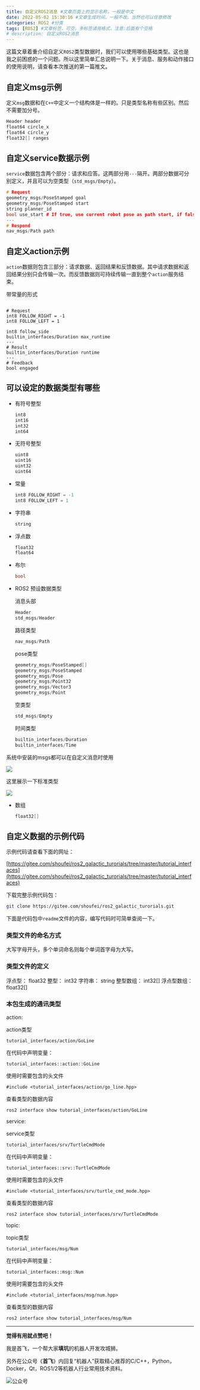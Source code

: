 ```yaml
---
title: 自定义ROS2消息 #文章页面上的显示名称，一般是中文
date: 2022-05-02 15:30:16 #文章生成时间，一般不改，当然也可以任意修改
categories: ROS2 #分类
tags: [ROS2] #文章标签，可空，多标签请用格式，注意:后面有个空格
# description: 自定义ROS2消息
---
```


这篇文章着重介绍自定义`ROS2`类型数据时，我们可以使用哪些基础类型。这也是我之前困惑的一个问题。所以这里简单汇总说明一下。关于消息、服务和动作接口的使用说明，请查看本次推送的第一篇推文。



## 自定义msg示例

定义`msg`数据和在`C++`中定义一个结构体是一样的。只是类型名称有些区别。然后不需要加分号。

```c++
Header header
float64 circle_x
float64 circle_y
float32[] ranges
```



## 自定义service数据示例

`service`数据包含两个部分：请求和应答。这两部分用`---`隔开。两部分数据可分别定义，并且可以为空类型（`std_msgs/Empty`）。

```c++
# Request 
geometry_msgs/PoseStamped goal
geometry_msgs/PoseStamped start
string planner_id
bool use_start # If true, use current robot pose as path start, if false, use start above instead
---
# Respond
nav_msgs/Path path
```
<!--more-->


## 自定义action示例

`action`数据则包含三部分：请求数据、返回结果和反馈数据。其中请求数据和返回结果分别只会传输一次。而反馈数据则可持续传输一直到整个`action`服务结束。

带常量的形式

```

# Request 
int8 FOLLOW_RIGHT = -1 
int8 FOLLOW_LEFT = 1 

int8 follow_side 
builtin_interfaces/Duration max_runtime 
--- 
# Result 
builtin_interfaces/Duration runtime 
--- 
# Feedback 
bool engaged
```



## 可以设定的数据类型有哪些

- 有符号整型

  ```c++
  int8
  int16
  int32
  int64  
  ```

- 无符号整型

  ```c++
  uint8
  uint16
  uint32
  uint64
  ```

- 常量

  ```c++
  int8 FOLLOW_RIGHT = -1 
  int8 FOLLOW_LEFT = 1 
  ```

  

- 字符串

  ```c++
  string
  ```

  

- 浮点数

  ```c++
  float32
  float64
  ```

- 布尔

  ```c++
  bool
  ```

- ROS2 预设数据类型

  消息头部

  ```c++
  Header 
  std_msgs/Header
  ```

  路径类型
  ```c++
  nav_msgs/Path
  ```

  pose类型

  ```c++
  geometry_msgs/PoseStamped[] 
  geometry_msgs/PoseStamped 
  geometry_msgs/Pose
  geometry_msgs/Point32
  geometry_msgs/Vector3
  geometry_msgs/Point
  ```

  空类型

  ```c++
  std_msgs/Empty
  ```

  时间类型

  ```c++
  builtin_interfaces/Duration
  builtin_interfaces/Time
  ```

系统中安装的msgs都可以在自定义消息时使用

![](/home/kevin/kevin_blogs/TMP_images/20220512130058.png)

这里展示一下标准类型

![](/home/kevin/kevin_blogs/TMP_images/20220512130409.png)

- 数组

  ```c++
  float32[]
  ```

  

## 自定义数据的示例代码

示例代码请查看下面的网址：

[https://gitee.com/shoufei/ros2_galactic_turorials/tree/master/tutorial_interfaces](https://gitee.com/shoufei/ros2_galactic_turorials/tree/master/tutorial_interfaces)

下载完整示例代码包：

```bash
git clone https://gitee.com/shoufei/ros2_galactic_turorials.git
```



下面是代码包中`readme`文件的内容，编写代码时可简单查阅一下。

### 类型文件的命名方式

大写字母开头，多个单词命名则每个单词首字母为大写。



### 类型文件的定义 

浮点型： float32
整型：   int32
字符串： string
整型数组： int32[]
浮点型数组： float32[]



### 本包生成的通讯类型
action:  

action类型

```
tutorial_interfaces/action/GoLine 
```


在代码中声明变量：  

```
tutorial_interfaces::action::GoLine
```
使用时需要包含的头文件  

```
#include <tutorial_interfaces/action/go_line.hpp>
```

查看类型的数据内容

```
ros2 interface show tutorial_interfaces/action/GoLine
```



service:

service类型

```
tutorial_interfaces/srv/TurtleCmdMode
```

在代码中声明变量：

```
tutorial_interfaces::srv::TurtleCmdMode
```

使用时需要包含的头文件 

```
#include <tutorial_interfaces/srv/turtle_cmd_mode.hpp>
```

查看类型的数据内容

```
ros2 interface show tutorial_interfaces/srv/TurtleCmdMode
```



topic:

topic类型

```
tutorial_interfaces/msg/Num
```

在代码中声明变量：

```
tutorial_interfaces::msg::Num
```

使用时需要包含的头文件 

```
#include <tutorial_interfaces/msg/num.hpp>
```

查看类型的数据内容

```
ros2 interface show tutorial_interfaces/msg/Num
```





---

**觉得有用就点赞吧！**

我是首飞，一个帮大家**填坑**的机器人开发攻城狮。

另外在公众号《**首飞**》内回复“机器人”获取精心推荐的C/C++，Python，Docker，Qt，ROS1/2等机器人行业常用技术资料。

![公众号](https://sf-blog-images.oss-cn-hangzhou.aliyuncs.com/shoufei_qr_gongzhonghao.jpg)
